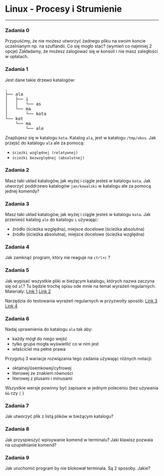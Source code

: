 # Linux - Procesy i Strumienie
---

### Zadania 0
Przypuśćmy, że nie możesz utworzyć żadnego pliku na swoim koncie uczelnianym np. na szuflandii.
Co się mogło stać? (wymień co najmniej 2 opcje)
Zakładamy, że możesz zalogować się w konsoli i nie masz zaległości w opłatach.

### Zadania 1
Jest dane takie drzewo katalogów:
<pre>
.
├── ala
│   ├── i
│   │   └── as
│   └── ma
│       └── kota
└── kot
    └── ma
        └── ale
</pre>
Znajdujesz się w katalogu `kota`. Katalog `ala`, jest w katalogu `/tmp/ukos`.
Jak przejść do katalogu `ala` ale za pomocą:
- `ścieżki względnej (relatywnej)`
- `ścieżki bezwzględnej (absolutnej)`

### Zadania 2
Masz taki układ katalogów, jak wyżej i ciągle jesteś w katalogu `kota`. Jak utworzyć poddrzewo katalogów `jan/kowalski` w katalogu ale za pomocą jednej komendy?

### Zadania 3
Masz taki układ katalogów, jak wyżej i ciągle jesteś w katalogu `kota`. Jak przenieść katalog `ale` do katalogu `i` używając:
- źródło (ścieżka względna), miejsce docelowe (ścieżka absolutna)
- źródło (ścieżka absolutna), miejsce docelowe (ścieżka względna)

### Zadania 4
Jak zamknąć program, który nie reaguje na `ctrl+c` ?

### Zadania 5
Jak wypisać wszystkie pliki w bieżącym katalogu, których nazwa zaczyna się od `al`?
Tu będzie trochę opisu ode mnie na temat wyrażeń regularnych.
Materiały:
<a href="http://www.robelle.com/smugbook/regexpr.html">Link 1</a>
<a href="https://www.regular-expressions.info/">Link 2</a>

Narzędzia do testowania wyrażeń regularnych w przyzwoity sposób:
<a href="https://regex101.com/">Link 3</a>
<a href="https://regexr.com/">Link 4</a>

### Zadania 6
Nadaj uprawnienia do katalogu `ala` tak aby:
- każdy mógł do niego wejść
- tylko grupa mogła wyświetlić co w nim jest
- właściciel ma pełne prawa

Przygotuj 3 wariacje rozwiązania tego zadania używając różnych notacji: 
- oktalnej/ósemkowej/cyfrowej
- literowej ze znakiem równości
- literowej z plusami i minusami

Wszystkie wersje powinny być zapisane w jednym poleceniu (bez używania `&&` czy `|` )

### Zadania 7
Jak utworzyć plik z listą plików w bieżącym katalogu?

### Zadania 8
Jak przyspieszyć wpisywanie komend w terminalu? Jaki klawisz pozwala na uzupełnianie komend?

### Zadania 9
Jak uruchomić program by nie blokował terminala. Są 2 sposoby. Jakie?
